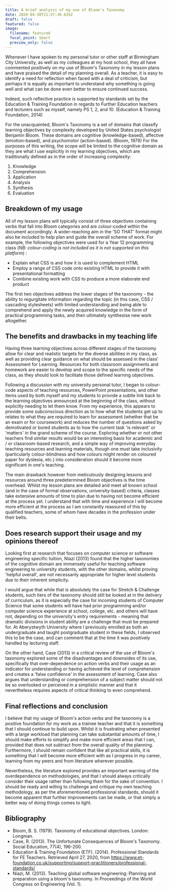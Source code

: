 ```yaml
---
title: A brief analysis of my use of Bloom's Taxonomy
date: 2020-04-30T21:57:30.635Z
draft: false
featured: false
image:
  filename: featured
  focal_point: Smart
  preview_only: false
---
```



Whenever I have spoken to my personal tutor or other staff at Birmingham City University, as well as my colleagues at my host school, they all have commented positively on my use of Bloom's Taxonomy in my lesson plans and have praised the detail of my planning overall. As a teacher, it is easy to identify a need for reflection when faced with a deal of criticism, but perhaps it is equally as important to understand why something is going well and what can be done even better to ensure continued success.

Indeed, such reflective practice is supported by standards set by the Education & Training Foundation in regards to Further Education teachers and lecturers such as myself, namely PS 1, 2, and 10. (Education & Training Foundation, 2014)

For the unacquainted, Bloom's Taxonomy is a set of domains that classify learning objectives by complexity developed by United States psychologist Benjamin Bloom. These domains are cognitive (knowledge-based), affective (emotion-based), and psychomotor (action-based). (Bloom, 1979) For the purposes of this writing, the scope will be limited to the cognitive domain as they are what I use explicitly in my learning objectives, which are traditionally defined as in the order of increasing complexity:

1. Knowledge
2. Comprehension
3. Application
4. Analysis
5. Synthesis
6. Evaluation

## Breakdown of my usage

All of my lesson plans will typically consist of three objectives containing verbs that fall into Bloom categories and are colour-coded within the document accordingly. A wider-reaching aim in the 'SO THAT' format might also be included to help plan and guide the overall scheme of work. For example, the following objectives were used for a Year 12 programming class (*NB: colour-coding is not included as it is not supported on this platform*) :

* Explain what CSS is and how it is used to complement HTML
* Employ a range of CSS code onto existing HTML to provide it with presentational formatting
* Combine existing work with CSS to produce a more elaborate end product

The first two objectives address the lower stages of the taxonomy - the ability to regurgitate information regarding the topic (in this case, CSS / cascading stylesheets) with limited understanding and being able to comprehend and apply the newly acquired knowledge in the form of practical programming tasks, and then ultimately synthesise new work altogether.

## The benefits and drawbacks in my teaching life

Having three learning objectives across different stages of the taxonomy allow for clear and realistic targets for the diverse abilities in my class, as well as providing clear guidance on what should be assessed in the class' Assessment for Learning. Resources for both classroom assignments and homework are easier to develop and scope to the specific needs of the class, as they should look to facilitate those defined learning objectives.

Following a discussion with my university personal tutor, I began to colour-code aspects of teaching resources, PowerPoint presentations, and other items used by both myself and my students to provide a subtle link back to the learning objectives announced at the beginning of the class, without explicitly needing to let them know. From my experience, this appears to provide some subconscious direction as to how what the students get up to relates to what they are required to learn for assessment (whether that be an exam or for coursework) and reduces the number of questions asked by demotivated or bored students as to how the current task 'is relevant' or 'matters' in the grand scheme of the course. Exploring whether or not other teachers find similar results would be an interesting basis for academic and / or classroom-based research, and a simple way of improving everyday teaching resources and learning materials, though one must take inclusivity (particularly colour-blindness and how colours might render on coloured paper for dyslexia, etc.) into consideration should it become more significant in one's teaching.

The main drawback however from meticulously designing lessons and resources around three predetermined Bloom objectives is the time overhead. Whilst my lesson plans are detailed and meet all known school (and in the case of formal observations, university-based) criteria, classes take extensive amounts of time to plan due to having not become efficient at the process yet. I understand that with time and experience I will become more efficient at the process as I am constantly reassured of this by qualified teachers, some of whom have decades in the profession under their belts.

## Does research support their usage and my opinions thereof

Looking first at research that focuses on computer science or software engineering specific tuition, Niazi (2013) found that the higher taxonomies of the cognitive domain are immensely useful for teaching software engineering to university students, with the other domains, whilst proving 'helpful overall', are not necessarily appropriate for higher level students due to their inherent simplicity.

I would argue that while that is absolutely the case for Stretch & Challenge students, such tiers of the taxonomy should still be looked at in the delivery of curriculum, as it is especially the case for incoming students of Computer Science that some students will have had prior programming and/or computer science experience at school, college, etc. and others will have not, depending on the university's entry requirements - meaning that dramatic divisions in student ability are a challenge that must be prepared for. At Aberystwyth University where I previously enrolled as both an undergraduate and taught postgraduate student in these fields, I observed this to be the case, and can comment that at the time it was positively handled by lecturing staff.

On the other hand, Case (2013) in a critical review of the use of Bloom's taxonomy explored some of the disadvantages and downsides of its use, specifically that over-dependence on action verbs and their usage as an indicator for understanding or having achieved the level of comprehension and creates a 'false confidence' in the assessment of learning. Case also argues that understanding or comprehension of a subject matter should not be so overlooked or perceived in a simplistic manner and that it nevertheless requires aspects of critical thinking to even comprehend.

## Final reflections and conclusion

I believe that my usage of Bloom's action verbs and the taxonomy is a positive foundation for my work as a trainee teacher and that it is something that I should continue to build upon. Whilst it is frustrating when presented with a large workload that planning can take substantial amounts of time, I should make efforts to simplify and make more efficient areas that I can, provided that does not subtract from the overall quality of the planning. Furthermore, I should remain confident that like all practical skills, it is something that I will become more efficient with as I progress in my career, learning from my peers and from literature wherever possible.

Nevertheless, the literature explored provides an important warning of the overdependence on methodologies, and that I should always critically consider their usage rather than following them for the sake of convention. I should be ready and willing to challenge and critique my own teaching methodology, as per the aforementioned professional standards, should it become apparent that further improvements can be made, or that simply a better way of doing things comes to light.

## Bibliography

* Bloom, B. S. (1979). Taxonomy of educational objectives. London: Longman.
* Case, R. (2013). The Unfortunate Consequences of Bloom's Taxonomy. Social Education, 77(4), 196-200.
* Education & Training Foundation (ETF). (2014). Professional Standards for FE Teachers. Retrieved April 27, 2020, from <https://www.et-foundation.co.uk/supporting/support-practitioners/professional-standards/>
* Niazi, M. (2013). Teaching global software engineering: Planning and preparation using a bloom's taxonomy. In Proceedings of the World Congress on Engineering (Vol. 1).